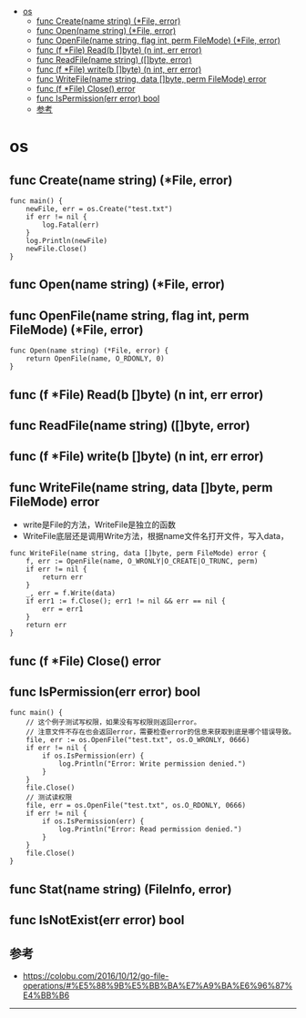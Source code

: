 <!-- MDTOC maxdepth:6 firsth1:1 numbering:0 flatten:0 bullets:1 updateOnSave:1 -->

- [os](#os)   
   - [func Create(name string) (*File, error)](#func-createname-string-file-error)   
   - [func Open(name string) (*File, error)](#func-openname-string-file-error)   
   - [func OpenFile(name string, flag int, perm FileMode) (*File, error)](#func-openfilename-string-flag-int-perm-filemode-file-error)   
   - [func (f *File) Read(b []byte) (n int, err error)](#func-f-file-readb-byte-n-int-err-error)   
   - [func ReadFile(name string) ([]byte, error)](#func-readfilename-string-byte-error)   
   - [func (f *File) write(b []byte) (n int, err error)](#func-f-file-writeb-byte-n-int-err-error)   
   - [func WriteFile(name string, data []byte, perm FileMode) error](#func-writefilename-string-data-byte-perm-filemode-error)   
   - [func (f *File) Close() error](#func-f-file-close-error)   
   - [func IsPermission(err error) bool](#func-ispermissionerr-error-bool)   
   - [参考](#参考)   

<!-- /MDTOC -->

# os




## func Create(name string) (*File, error)

```
func main() {
    newFile, err = os.Create("test.txt")
    if err != nil {
        log.Fatal(err)
    }
    log.Println(newFile)
    newFile.Close()
}
```

## func Open(name string) (*File, error)
## func OpenFile(name string, flag int, perm FileMode) (*File, error)


```
func Open(name string) (*File, error) {
	return OpenFile(name, O_RDONLY, 0)
}
```






## func (f *File) Read(b []byte) (n int, err error)
## func ReadFile(name string) ([]byte, error)








## func (f *File) write(b []byte) (n int, err error)
## func WriteFile(name string, data []byte, perm FileMode) error

* write是File的方法，WriteFile是独立的函数
* WriteFile底层还是调用Write方法，根据name文件名打开文件，写入data，

```
func WriteFile(name string, data []byte, perm FileMode) error {
	f, err := OpenFile(name, O_WRONLY|O_CREATE|O_TRUNC, perm)
	if err != nil {
		return err
	}
	_, err = f.Write(data)
	if err1 := f.Close(); err1 != nil && err == nil {
		err = err1
	}
	return err
}
```


## func (f *File) Close() error


## func IsPermission(err error) bool

```
func main() {
    // 这个例子测试写权限，如果没有写权限则返回error。
    // 注意文件不存在也会返回error，需要检查error的信息来获取到底是哪个错误导致。
    file, err := os.OpenFile("test.txt", os.O_WRONLY, 0666)
    if err != nil {
        if os.IsPermission(err) {
            log.Println("Error: Write permission denied.")
        }
    }
    file.Close()
    // 测试读权限
    file, err = os.OpenFile("test.txt", os.O_RDONLY, 0666)
    if err != nil {
        if os.IsPermission(err) {
            log.Println("Error: Read permission denied.")
        }
    }
    file.Close()
}
```












## func Stat(name string) (FileInfo, error)
## func IsNotExist(err error) bool














## 参考

* <https://colobu.com/2016/10/12/go-file-operations/#%E5%88%9B%E5%BB%BA%E7%A9%BA%E6%96%87%E4%BB%B6>


---
